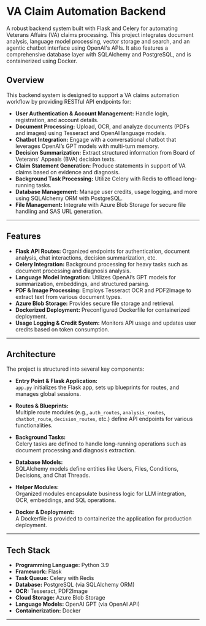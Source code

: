 # VA Claim Automation Backend

A robust backend system built with Flask and Celery for automating Veterans Affairs (VA) claims processing. This project integrates document analysis, language model processing, vector storage and search, and an agentic chatbot interface using OpenAI's APIs. It also features a comprehensive database layer with SQLAlchemy and PostgreSQL, and is containerized using Docker.

## Overview

This backend system is designed to support a VA claims automation workflow by providing RESTful API endpoints for:

- **User Authentication & Account Management:** Handle login, registration, and account details.
- **Document Processing:** Upload, OCR, and analyze documents (PDFs and images) using Tesseract and OpenAI language models.
- **Chatbot Integration:** Engage with a conversational chatbot that leverages OpenAI’s GPT models with multi-turn memory.
- **Decision Summarization:** Extract structured information from Board of Veterans' Appeals (BVA) decision texts.
- **Claim Statement Generation:** Produce statements in support of VA claims based on evidence and diagnosis.
- **Background Task Processing:** Utilize Celery with Redis to offload long-running tasks.
- **Database Management:** Manage user credits, usage logging, and more using SQLAlchemy ORM with PostgreSQL.
- **File Management:** Integrate with Azure Blob Storage for secure file handling and SAS URL generation.

---

## Features

- **Flask API Routes:** Organized endpoints for authentication, document analysis, chat interactions, decision summarization, etc.
- **Celery Integration:** Background processing for heavy tasks such as document processing and diagnosis analysis.
- **Language Model Integration:** Utilizes OpenAI’s GPT models for summarization, embeddings, and structured parsing.
- **PDF & Image Processing:** Employs Tesseract OCR and PDF2Image to extract text from various document types.
- **Azure Blob Storage:** Provides secure file storage and retrieval.
- **Dockerized Deployment:** Preconfigured Dockerfile for containerized deployment.
- **Usage Logging & Credit System:** Monitors API usage and updates user credits based on token consumption.

---

## Architecture

The project is structured into several key components:

- **Entry Point & Flask Application:**  
  `app.py` initializes the Flask app, sets up blueprints for routes, and manages global sessions.

- **Routes & Blueprints:**  
  Multiple route modules (e.g., `auth_routes`, `analysis_routes`, `chatbot_route`, `decision_routes`, etc.) define API endpoints for various functionalities.

- **Background Tasks:**  
  Celery tasks are defined to handle long-running operations such as document processing and diagnosis extraction.

- **Database Models:**  
  SQLAlchemy models define entities like Users, Files, Conditions, Decisions, and Chat Threads.

- **Helper Modules:**  
  Organized modules encapsulate business logic for LLM integration, OCR, embeddings, and SQL operations.

- **Docker & Deployment:**  
  A Dockerfile is provided to containerize the application for production deployment.

---

## Tech Stack

- **Programming Language:** Python 3.9
- **Framework:** Flask
- **Task Queue:** Celery with Redis
- **Database:** PostgreSQL (via SQLAlchemy ORM)
- **OCR:** Tesseract, PDF2Image
- **Cloud Storage:** Azure Blob Storage
- **Language Models:** OpenAI GPT (via OpenAI API)
- **Containerization:** Docker

---


